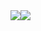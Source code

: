 <div style="display: flex; align-items: flex-start;">
    <img src="https://github-readme-stats.vercel.app/api?username=tandashi&count_private=true&show_icons=true&theme=dark&hide_border=true" />
    <img src="https://github-readme-stats.vercel.app/api/top-langs/?username=tandashi&theme=dark&hide=html&hide_border=true&layout=compact" />
</div>
